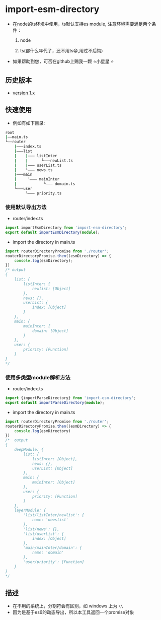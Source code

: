 # import-esm-directory

* 在node的ts环境中使用，ts默认支持es module, 注意环境需要满足两个条件：

  1. node
  
  2. ts(都什么年代了，还不用ts😁,用过不后悔)

* 如果帮助到您，可否在github上赐我一颗 ⭐️小星星 ⭐

## 历史版本

* [version 1.x](https://github.com/pomelott/import-esm-directory/blob/master/v1.md)

## 快速使用

* 例如有如下目录:

```bash
root
|——main.ts
└——router
    |———index.ts
    |———list
    |    |——— listInter
    |    |      └———newList.ts
    |    |——— userList.ts
    |    └——— news.ts
    |———main
    |     └——— mainInter
    |            └——— domain.ts
    └———user
         └——— priority.ts
```

### 使用默认导出方法

* router/index.ts

```ts
import importEsmDirectory from 'import-esm-directory';
export default importEsmDirectory(module);
```

* import the directory in main.ts

```ts
import routerDirectoryPromise from './router';
routerDirectoryPromise.then((esmDirectory) => {
    console.log(esmDirectory);
})
/* output
{
	list: {
		listInter: {
			newlist: [Object]
		},
		news: {},
		userList: {
			index: [Object]
		}
	},
	main: {
		mainInter: {
			domain: [Object]
		}
	},
	user: {
		priority: [Function]
	}
}
*/
```

### 使用多类型module解析方法

* router/index.ts

```ts
import {importParseDirectory} from 'import-esm-directory';
export default importParseDirectory(module);
```

* import the directory in main.ts

```ts
import routerDirectoryPromise from './router';
routerDirectoryPromise.then((esmDirectory) => {
    console.log(esmDirectory)
})
/*  output
{
	deepModule: {
		list: {
			listInter: [Object],
			news: {},
			userList: [Object]
		},
		main: {
			mainInter: [Object]
		},
		user: {
			priority: [Function]
		}
	},
	layerModule: {
		'list/listInter/newlist': {
			name: 'newslist'
		},
		'list/news': {},
		'list/userList': {
			index: [Object]
		},
		'main/mainInter/domain': {
			name: 'domain'
		},
		'user/priority': [Function]
	}
}
*/
```

## 描述

* 在不用的系统上，分割符会有区别，如 windows 上为 `\\`
* 因为是基于es6的动态导出，所以本工具返回一个promise对象
